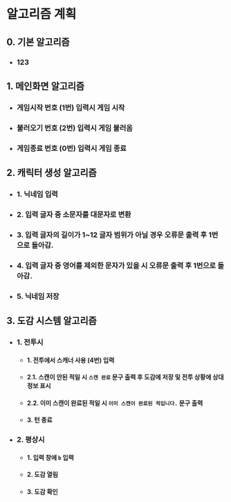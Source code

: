 # 알고리즘 계획

## 0. 기본 알고리즘
* ### 123

## 1. 메인화면 알고리즘
* ### 게임시작 번호 (1번) 입력시 게임 시작
* ### 불러오기 번호 (2번) 입력시 게임 불러옴
* ### 게임종료 번호 (0번) 입력시 게임 종료

## 2. 캐릭터 생성 알고리즘
* ### 1. 닉네임 입력
* ### 2. 입력 글자 중 소문자를 대문자로 변환
* ### 3. 입력 글자의 길이가 1~12 글자 범위가 아닐 경우 오류문 출력 후 1번으로 돌아감.
* ### 4. 입력 글자 중 영어를 제외한 문자가 있을 시 오류문 출력 후 1번으로 돌아감.
* ### 5. 닉네임 저장

## 3. 도감 시스템 알고리즘
* ### 1. 전투시
  + #### 1. 전투에서 스캐너 사용 (4번) 입력
  + #### 2.1. 스캔이 안된 적일 시 `스캔 완료` 문구 출력 후 도감에 저장 및 전투 상황에 상대 정보 표시
  + #### 2.2. 이미 스캔이 완료된 적일 시 `이미 스캔이 완료된 적입니다.` 문구 출력
  + #### 3. 턴 종료
* ### 2. 평상시
  + #### 1. 입력 창에 `b` 입력
  + #### 2. 도감 열림
  + #### 3. 도감 확인
